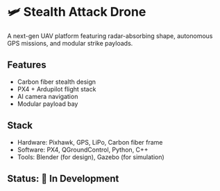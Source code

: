 # 🛩 Stealth Attack Drone

A next-gen UAV platform featuring radar-absorbing shape, autonomous GPS missions, and modular strike payloads.

## Features
- Carbon fiber stealth design
- PX4 + Ardupilot flight stack
- AI camera navigation
- Modular payload bay

## Stack
- Hardware: Pixhawk, GPS, LiPo, Carbon fiber frame
- Software: PX4, QGroundControl, Python, C++
- Tools: Blender (for design), Gazebo (for simulation)

## Status: 🚧 In Development
